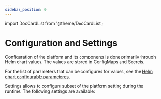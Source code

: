 ```yaml
---
sidebar_position: 0
---
```


import DocCardList from '@theme/DocCardList';

# Configuration and Settings

Configuration of the platform and its components is done primarily through Helm chart values. The values are stored in ConfigMaps and Secrets.

For the list of parameters that can be configured for values, see the [Helm chart configurable parameteres](../installation-guide/deployment/deployment-helm/configurable-parameters.md).

Settings allows to configure subset of the platform setting during the runtime. The following settings are available:

<DocCardList/>